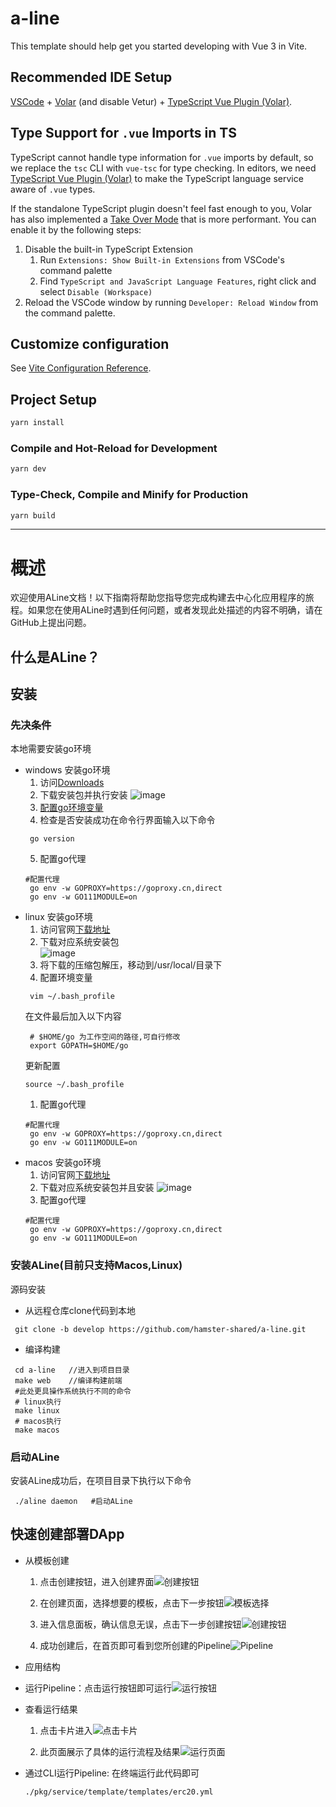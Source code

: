 # a-line

This template should help get you started developing with Vue 3 in Vite.

## Recommended IDE Setup

[VSCode](https://code.visualstudio.com/) + [Volar](https://marketplace.visualstudio.com/items?itemName=Vue.volar) (and disable Vetur) + [TypeScript Vue Plugin (Volar)](https://marketplace.visualstudio.com/items?itemName=Vue.vscode-typescript-vue-plugin).

## Type Support for `.vue` Imports in TS

TypeScript cannot handle type information for `.vue` imports by default, so we replace the `tsc` CLI with `vue-tsc` for type checking. In editors, we need [TypeScript Vue Plugin (Volar)](https://marketplace.visualstudio.com/items?itemName=Vue.vscode-typescript-vue-plugin) to make the TypeScript language service aware of `.vue` types.

If the standalone TypeScript plugin doesn't feel fast enough to you, Volar has also implemented a [Take Over Mode](https://github.com/johnsoncodehk/volar/discussions/471#discussioncomment-1361669) that is more performant. You can enable it by the following steps:

1. Disable the built-in TypeScript Extension
    1) Run `Extensions: Show Built-in Extensions` from VSCode's command palette
    2) Find `TypeScript and JavaScript Language Features`, right click and select `Disable (Workspace)`
2. Reload the VSCode window by running `Developer: Reload Window` from the command palette.

## Customize configuration

See [Vite Configuration Reference](https://vitejs.dev/config/).

## Project Setup

```sh
yarn install
```

### Compile and Hot-Reload for Development

```sh
yarn dev
```

### Type-Check, Compile and Minify for Production

```sh
yarn build
```

* * *

# 概述

欢迎使用ALine文档！以下指南将帮助您指导您完成构建去中心化应用程序的旅程。如果您在使用ALine时遇到任何问题，或者发现此处描述的内容不明确，请在GitHub上提出问题。

## 什么是ALine？



## 安装
### 先决条件
本地需要安装go环境
- windows 安装go环境
    1. 访问[Downloads](https://golang.google.cn/dl/)
    2. 下载安装包并执行安装
    ![image](./frontend/src/assets/readmeImages/windows.png)
    3. [配置go环境变量](https://blog.csdn.net/SMonkeyKing/article/details/86886090)  
    4. 检查是否安装成功在命令行界面输入以下命令
     ```shell
      go version 
    ```
    5. 配置go代理
    ```shell
    #配置代理
     go env -w GOPROXY=https://goproxy.cn,direct
     go env -w GO111MODULE=on
    ```     
- linux 安装go环境
    1. 访问官网[下载地址](https://golang.org/dl/)
    2. 下载对应系统安装包   
    ![image](./frontend/src/assets/readmeImages/linux.png)
    1. 将下载的压缩包解压，移动到/usr/local/目录下
    2. 配置环境变量
    ```shell
     vim ~/.bash_profile
    ```
    在文件最后加入以下内容
    ```shell
     # $HOME/go 为工作空间的路径,可自行修改
     export GOPATH=$HOME/go
    ```
    更新配置
    ```shell
    source ~/.bash_profile
    ```
    1. 配置go代理
    ```shell
    #配置代理
     go env -w GOPROXY=https://goproxy.cn,direct
     go env -w GO111MODULE=on
    ```
- macos 安装go环境
    1. 访问官网[下载地址](https://golang.org/dl/)
    2. 下载对应系统安装包并且安装
       ![image](./frontend/src/assets/readmeImages/macos.png)
    3. 配置go代理
    ```shell
    #配置代理
     go env -w GOPROXY=https://goproxy.cn,direct
     go env -w GO111MODULE=on
    ```   
### 安装ALine(目前只支持Macos,Linux)
 源码安装
 - 从远程仓库clone代码到本地
 ```shell
  git clone -b develop https://github.com/hamster-shared/a-line.git
 ```
 - 编译构建
 ```shell
  cd a-line   //进入到项目目录
  make web    //编译构建前端
  #此处更具操作系统执行不同的命令
  # linux执行
  make linux  
  # macos执行
  make macos  
 ```
### 启动ALine
安装ALine成功后，在项目目录下执行以下命令
```shell
 ./aline daemon   #启动ALine
```

## 快速创建部署DApp
- 从模板创建
   1. 点击创建按钮，进入创建界面![创建按钮](./frontend/src/assets/readmeImages/create-one.jpg)

   2. 在创建页面，选择想要的模板，点击下一步按钮![模板选择](frontend/src/assets/readmeImages/create-two.png)

   3. 进入信息面板，确认信息无误，点击下一步创建按钮![创建按钮](frontend/src/assets/readmeImages/create-three.jpg)

   4. 成功创建后，在首页即可看到您所创建的Pipeline![Pipeline](frontend/src/assets/readmeImages/create-four.jpg)

- 应用结构
- 运行Pipeline：点击运行按钮即可运行![运行按钮](frontend/src/assets/readmeImages/exec.jpg)
- 查看运行结果
   1. 点击卡片进入![点击卡片](frontend/src/assets/readmeImages/exec-result-one.jpg)
   
   2. 此页面展示了具体的运行流程及结果![运行页面](frontend/src/assets/readmeImages/exec-result-two.jpg)
- 通过CLI运行Pipeline: 在终端运行此代码即可
    ```sh
    ./pkg/service/template/templates/erc20.yml
    ```
